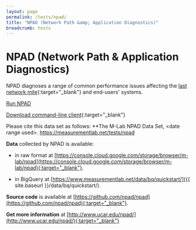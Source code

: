 ```yaml
---
layout: page
permalink: /tests/npad/
title: "NPAD (Network Path &amp; Application Diagnostics)"
breadcrumb: tests
---
```


# NPAD (Network Path & Application Diagnostics)

NPAD diagnoses a range of common performance issues affecting the [last network mile](https://en.wikipedia.org/wiki/Last_mile){:target="_blank"} and end-users' systems.

[Run NPAD](http://mlab-ns.appspot.com/npad?format=redirect)

[Download command-line client](http://www.psc.edu/index.php/npad/finish/112-npad/450-npad-1-5-6){:target="_blank"}

Please cite this data set as follows: **The M-Lab NPAD Data Set, &lt;date range used&gt;. https://measurementlab.net/tests/npad

**Data** collected by NPAD is available:

* in raw format at [https://console.cloud.google.com/storage/browser/m-lab/npad](https://console.cloud.google.com/storage/browser/m-lab/npad){:target="_blank"}.

* in BigQuery at [https://www.measurementlab.net/data/bq/quickstart/]({{ site.baseurl }}/data/bq/quickstart/).

**Source code** is available at [https://github.com/npad/npad](https://github.com/npad/npad){:target="_blank"}.

**Get more information** at [http://www.ucar.edu/npad/](http://www.ucar.edu/npad/){:target="_blank"}